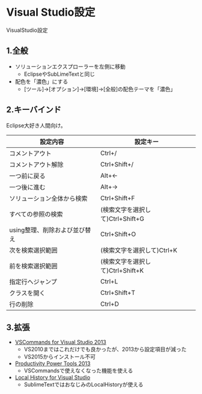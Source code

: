 # Visual Studio設定
VisualStudio設定

## 1.全般
* ソリューションエクスプローラーを左側に移動
    * EclipseやSubLimeTextと同じ
* 配色を「濃色」にする
    * [ツール]→[オプション]→[環境]→[全般]の配色テーマを「濃色」

## 2.キーバインド
Eclipse大好き人間向け。

設定内容                     |設定キー
----------------------------|---------
コメントアウト                   |Ctrl+/
コメントアウト解除               |Ctrl+Shift+/
一つ前に戻る                  |Alt+←
一つ後に進む                  |Alt+→
ソリューション全体から検索         |Ctrl+Shift+F
すべての参照の検索              |(検索文字を選択して)Ctrl+Shift+G
using整理、削除および並び替え    |Ctrl+Shift+O
次を検索選択範囲               |(検索文字を選択して)Ctrl+K
前を検索選択範囲               |(検索文字を選択して)Ctrl+Shift+K
指定行へジャンプ                |Ctrl+L
クラスを開く                     |Ctrl+Shift+T
行の削除                      |Ctrl+D

## 3.拡張
* [VSCommands for Visual Studio 2013](https://visualstudiogallery.msdn.microsoft.com/c6d1c265-7007-405c-a68b-5606af238ece)
    * VS2010まではこれだけでも良かったが、2013から設定項目が減った
    * VS2015からインストール不可
* [Productivity Power Tools 2013](https://visualstudiogallery.msdn.microsoft.com/dbcb8670-889e-4a54-a226-a48a15e4cace)
    * VSCommandsで使えなくなった機能を使える
* [Local History for Visual Studio](https://localhistory.codeplex.com/)
    * SublimeTextではおなじみのLocalHistoryが使える
